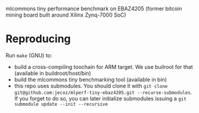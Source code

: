 mlcommons tiny performance benchmark on EBAZ4205 (former bitcoin mining board built around Xilinx Zynq-7000 SoC)

# Reproducing
Run `make` (GNU) to:
- build a cross-compiling toochain for ARM target. We use builroot for that
  (available in buildroot/host/bin)
- build the mlcommons tiny benchmarking tool (available in bin)
- this repo uses submodules. You should clone it with `git clone
  git@github.com:jecoz/mlperf-tiny-ebaz4205.git --recurse-submodules`. If you
forget to do so, you can later initialize submodules issuing a `git submodule
update --init --recursive`
